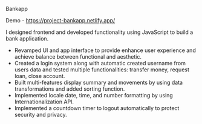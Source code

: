 Bankapp

Demo - https://project-bankapp.netlify.app/

I designed frontend and developed functionality using JavaScript to build a bank application.

- Revamped UI and app interface to provide enhance user experience and achieve balance between functional and aesthetic.
- Created a login system along with automatic created username from users data and tested multiple functionalities: transfer money, request loan, close account.
- Built multi-features display summary and  movements by using data transformations and added sorting function.
- Implemented locale date, time, and number formatting by using Internationalization API.
- Implemented a countdown timer to logout automatically to protect security and privacy.
